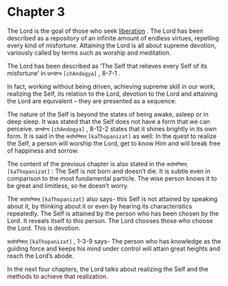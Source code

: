 <a name='_Chapter_3'></a>
# Chapter 3


The Lord is the goal of those who seek 
[liberation](Moksha)
. The Lord has been described as a repository of an infinite amount of endless virtues, repelling every kind of misfortune. Attaining the Lord is all about supreme devotion, variously called by terms such as worship and meditation. 

The Lord has been described as ‘The Self that relieves every Self of its misfortune’ in 
`छान्दोग्य` `[chAndogya]` , 8-7-1
. 

In fact, working without being driven, achieving supreme skill in our work, realizing the Self, its relation to the Lord, devotion to the Lord and attaining the Lord are equivalent – they are presented as a sequence. 

The nature of the Self is beyond the states of being awake, asleep or in deep sleep. It was stated that the Self does not have a form that we can perceive. 
`छान्दोग्य` `[chAndogya]` , 8-12-2
 states that it shines brightly in its own form. It is said in the 
`कठोपनिशत्` `[kaThopanizat]`
 as well: In the quest to realize the Self, a person will worship the Lord, get to know Him and will break free of happiness and sorrow. 

The content of the previous chapter is also stated in the 
`कठोपनिशत्` `[kaThopanizat]` :
 The Self is not born and doesn’t die. It is subtle even in comparison to the most fundamental particle. The wise person knows it to be great and limitless, so he doesn’t worry. 

The 
`कठोपनिशत्` `[kaThopanizat]`
 also says- this Self is not attained by speaking about it, by thinking about it or even by hearing its characteristics repeatedly. The Self is attained by the person who has been chosen by the Lord. It reveals itself to this person. The Lord chooses those who choose the Lord. This is devotion. 

 
`कठोपनिशत्` `[kaThopanizat]` , 1-3-9
 says- The person who has knowledge as the guiding force and keeps his mind under control will attain great heights and reach the Lord’s abode.

In the next four chapters, the Lord talks about realizing the Self and the methods to achieve that realization.


